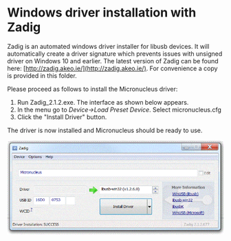 # Windows driver installation with Zadig #

Zadig is an automated windows driver installer for libusb devices. It will automatically create a driver signature which prevents issues with unsigned driver on Windows 10 and earlier. The latest version of Zadig can be found here: [http://zadig.akeo.ie/](http://zadig.akeo.ie/). For convenience a copy is provided in this folder.

Please proceed as follows to install the Micronucleus driver:

1. Run Zadig_2.1.2.exe. The interface as shown below appears.
2. In the menu go to *Device->Load Preset Device*.  Select micronucleus.cfg
3. Click the "Install Driver" button.

The driver is now installed and Micronucleus should be ready to use. 

![](zadig_screenshot.gif)


